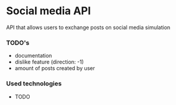 # Social media API
API that allows users to exchange posts on
social media simulation

### TODO's
- documentation
- dislike feature (direction: -1)
- amount of posts created by user

### Used technologies
- TODO